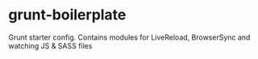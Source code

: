 # grunt-boilerplate
Grunt starter config. Contains modules for LiveReload, BrowserSync and watching JS &amp; SASS files
